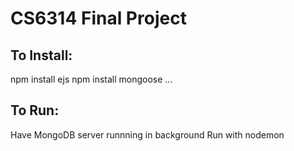 # CS6314 Final Project

## To Install:
npm install ejs
npm install mongoose
...

## To Run: 
Have MongoDB server runnning in background
Run with nodemon